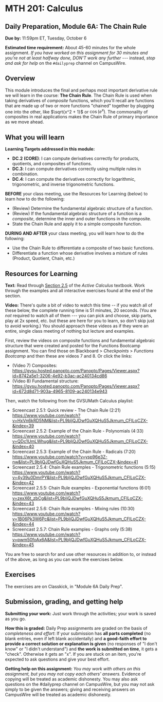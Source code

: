 # MTH 201: Calculus

## Daily Preparation, Module 6A: The Chain Rule

**Due by:** 11:59pm ET, Tuesday, October 6

**Estimated time requirement:** About 45-60 minutes for the whole assignment. *If you have worked on this assignment for 30 minutes and you're not at least halfway done, DON'T work any further* --- instead, *stop and ask for help* on the `#dailyprep` channel on CampusWire. 

## Overview 

This module introduces the final and perhaps most important derivative rule we will learn in the course: **The Chain Rule**. The Chain Rule is used when taking derivatives of *composite* functions, which you'll recall are functions that are made up of two or more functions "chained" together by plugging one into the other, like $\sqrt{x^2 + 1}$ or $\cos(e^x)$. The commonality of composites in real applications makes the Chain Rule of primary importance as we move ahead. 

## What you will learn 

**Learning Targets addressed in this module:** 

-   **DC.2**  **(CORE)**: I can compute derivatives correctly for products, quotients, and composites of functions.
-   **DC.3**: I can compute derivatives correctly using multiple rules in combination.
-   **DC.4**: I can compute the derivatives correctly for logarithmic, trigonometric, and inverse trigonometric functions.



**BEFORE** your class meeting, use the Resources for Learning (below) to learn how to do the following: 

+ (Review) Determine the fundamental algebraic structure of a function. 
+ (Review) If the fundamental algebraic structure of a function is a *composite*, determine the inner and outer functions in the composite. 
+ State the Chain Rule and apply it to a simple composite function. 

**DURING AND AFTER** your class meeting, you will learn how to do the following: 

+ Use the Chain Rule to differentiate a composite of two basic functions.
+ Differentiate a function whose derivative involves a mixture of rules (Product, Quotient, Chain, etc.)




## Resources for Learning

**Text:** Read through [Section 2.5](https://activecalculus.org/single/sec-2-5-chain.html) of the *Active Calculus* textbook.  Work through the examples and all interactive exercises found at the end of the section. 

**Video:** There's quite a bit of video to watch this time -- if you watch all of these below, the complete running time is 51 minutes, 20 seconds. (You are *not* required to watch all of them --- you can pick and choose, skip parts, play at 2x speed, etc. but these are here for you to learn, so don't skip just to avoid working.) You should approach these videos as if they were an entire, single class meeting of nothing but lecture and examples. 

First, review the videos on composite functions and fundamental algebraic structure that were created and posted for the Functions Bootcamp assignment. You can find those on Blackboard > *Checkpoints* > *Functions Bootcamp* and then these are videos 7 and 8. Or click the links: 

- (Video 7) Composites: https://gvsu.hosted.panopto.com/Panopto/Pages/Viewer.aspx?id=8742a5e1-3206-4e92-b3ac-ac240134cd86
- (Video 8) Fundamental structure: https://gvsu.hosted.panopto.com/Panopto/Pages/Viewer.aspx?id=672d8d71-903a-4965-8109-ac240134e943 

Then, watch the following from the GVSUMath Calculus playlist: 

- Screencast 2.5.1: Quick review - The Chain Rule (2:21) https://www.youtube.com/watch?v=HxVn6kRD5NM&list=PL9bIjQJDwfGuXQHuS5Jkmum_CFILoCZX-&index=39
- Screencast 2.5.2: Example of the Chain Rule - Polynomials (4:33) https://www.youtube.com/watch?v=QDc1UmLWhug&list=PL9bIjQJDwfGuXQHuS5Jkmum_CFILoCZX-&index=40
- Screencast 2.5.3: Example of the Chain Rule - Radicals (7:20) https://www.youtube.com/watch?v=ysp96e3Z-nw&list=PL9bIjQJDwfGuXQHuS5Jkmum_CFILoCZX-&index=41
- Screencast 2.5.4: Chain Rule examples - Trigonometric functions (5:15) https://www.youtube.com/watch?v=4y39u0DmrPY&list=PL9bIjQJDwfGuXQHuS5Jkmum_CFILoCZX-&index=42
- Screencast 2.5.5: Chain Rule examples - Exponential functions (6:01) https://www.youtube.com/watch?v=zexX6t_zbCg&list=PL9bIjQJDwfGuXQHuS5Jkmum_CFILoCZX-&index=43
- Screencast 2.5.6: Chain Rule examples - Mixing rules (10:30) https://www.youtube.com/watch?v=1B06Pk3W6Pc&list=PL9bIjQJDwfGuXQHuS5Jkmum_CFILoCZX-&index=44
- Screencast 2.5.7: Chain Rule examples - Graphs only (5:38) https://www.youtube.com/watch?v=pwm50foAx6A&list=PL9bIjQJDwfGuXQHuS5Jkmum_CFILoCZX-&index=45

You are free to search for and use other resources in addition to, or instead of the above, as long as you can work the exercises below.


## Exercises

The exercises are on Classkick, in "Module 6A Daily Prep". 

## Submission, grading, and getting help 

**Submitting your work:** Just work through the activities; your work is saved as you go. 

**How this is graded:** Daily Prep assignments are graded on the basis of *completeness and effort*: If your submission has **all parts completed** (no blank entries, even if left blank accidentally) and **a good-faith effort to provide a correct solution or explanation is given** (no responses of "I don't know" or "I didn't understand") and **the work is submitted on time**, it gets a "check". Otherwise it gets an "x". If you are stuck on an item, you're expected to ask questions and give your best effort.  

**Getting help on this assignment:** *You may work with others on this assignment, but you may not copy each others' answers.* Evidence of copying will be treated as academic dishonesty. You may also ask questions on the #dailyprep channel on CampusWire, but you may not ask simply to be given the answers; giving and receiving answers on CampusWire will be treated as academic dishonesty.
<!--stackedit_data:
eyJoaXN0b3J5IjpbNzAxMzczNjk4XX0=
-->